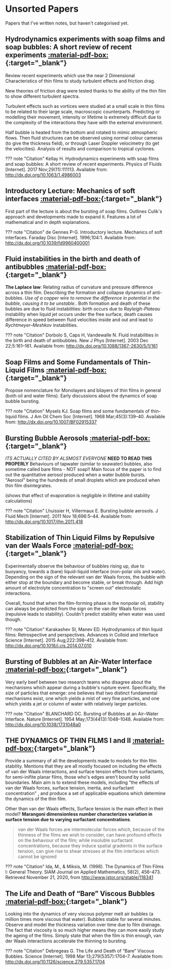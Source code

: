 # Unsorted Papers
Papers that I've written notes, but haven't categorised yet.

## Hydrodynamics experiments with soap films and soap bubbles: A short review of recent experiments [:material-pdf-box:](https://doi.org/10.1063/1.4986003){:target="_blank"}
Review recent experiments which use the near 2 Dimensional Characteristics of thin films to study turbulent effects and friction drag.

New theories of friction drag were tested thanks to the ability of the thin film to show different turbulent spectra.

Turbulent effects such as vortices were studied at a small scale in thin films to be related to their large scale, macroscopic counterparts. Predicting or modelling their movement, intensity or lifetime is extremely difficult due to the complexity of the interactions they have with the external environment.

Half bubble is heated from the bottom and rotated to mimic atmospheric flows. Then fluid structures can be observed using normal colour cameras (to give the thickness field), or through Laser
Doppler velocimetry (to get the velocities). Analysis of results and comparison to tropical cyclones.

??? note "Citation"
    Kellay H. Hydrodynamics experiments with soap films and soap bubbles: A short review of recent experiments. Physics of Fluids [Internet]. 2017 Nov;29(11):111113. Available from: http://dx.doi.org/10.1063/1.4986003

## Introductory Lecture: Mechanics of soft interfaces  [:material-pdf-box:](https://doi.org/10.1039/fd9960400001){:target="_blank"}

First part of the lecture is about the bursting of soap films. Outlines Culik's approach and developments made to expand it. Features a lot of mathematical and in depth explanations.

??? note "Citation"
    de Gennes P-G. Introductory lecture. Mechanics of soft interfaces. Faraday Disc [Internet]. 1996;104:1. Available from: http://dx.doi.org/10.1039/fd9960400001


## Fluid instabilities in the birth and death of antibubbles [:material-pdf-box:](https://doi.org/10.1088/1367-2630/5/1/161){:target="_blank"}

**The Laplace law**: Relating radius of curvature and pressure difference across a thin film. Describing the formation and collapse dynamics of anti-bubbles. *Use of a copper wire to remove the difference in potential in the bubble, causing it to be unstable.*.
Both formation and death of these bubbles are due to fluid instabilities: birth occurs due to *Rayleigh-Plateau* instability when liquid jet occurs under the free surface, death causes difference in speed between fluid velocities inside and out and lead to *Rychtmeyer–Meshkov* instabilities.

??? note "Citation"
    Dorbolo S, Caps H, Vandewalle N. Fluid instabilities in the birth and death of antibubbles. New J Phys [Internet]. 2003 Dec 22;5:161–161. Available from: http://dx.doi.org/10.1088/1367-2630/5/1/161


## Soap Films and Some Fundamentals of Thin-Liquid Films [:material-pdf-box:](https://doi.org/10.1007/BF02915337){:target="_blank"}

Propose nomenclature for Monolayers and bilayers of thin films in general (both oil and water films). Early discussions about the dynamics of soap bubble bursting.

??? note "Citation"
     Mysels KJ. Soap films and some fundamentals of thin-liquid films. J Am Oil Chem Soc [Internet]. 1968 Mar;45(3):139–40. Available from: http://dx.doi.org/10.1007/BF02915337


## Bursting Bubble Aerosols [:material-pdf-box:](https://doi.org/10.1017/jfm.2011.418){:target="_blank"}
*ITS ACTUALLY CITED BY ALSMOST EVERYONE*
**NEED TO READ THIS PROPERLY**
Behaviours of tapwater (similar to seawater) bubbles, also sometime called bare films - NOT soap!!
Main focus of the paper is to find out the quantitative aerosol produced when a water bubble bursts. "Aerosol" being the hundreds of small droplets which are produced when thin film disintegrates.

(shows that effect of evaporation is negligible in lifetime and stability calculations)

??? note "Citation"
    Lhuissier H, Villermaux E. Bursting bubble aerosols. J Fluid Mech [Internet]. 2011 Nov 18;696:5–44. Available from: http://dx.doi.org/10.1017/jfm.2011.418


## Stabilization of Thin Liquid Films by Repulsive van der Waals Force [:material-pdf-box:](https://doi.org/10.1016/j.cis.2014.07.010){:target="_blank"}
Experimentally observe the behaviour of bubbles rising up, due to buoyancy, towards a (bare) liquid-liquid interface (non-polar oils and water). Depending on the sign of the relevant van der Waals forces, the bubble with either stop at the boundary and become stable, or break through. Add high amount of electrolyte concentration to "screen out" electrostatic interactions.

Overall, found that when the film-forming phase is the nonpolar oil, stability can always be predicted from the sign on the van der Waals forces (repulsive leads to stability). Couldn't predict stability when water was used though.

??? note "Citation"
    Karakashev SI, Manev ED. Hydrodynamics of thin liquid films: Retrospective and perspectives. Advances in Colloid and Interface Science [Internet]. 2015 Aug;222:398–412. Available from: http://dx.doi.org/10.1016/j.cis.2014.07.010


## Bursting of Bubbles at an Air-Water Interface [:material-pdf-box:](https://doi.org/10.1038/1731048a0){:target="_blank"}
Very early beef between two research teams who disagree about the mechanisms which appear during a bubble's rupture event. Specifically, the size of particles that emerge: one believes that two distinct fundamental mechanisms exist, one which yields a mist of very fine particles, and one which yields a jet or column of water with relatively larger particles.

??? note "Citation"
    BLANCHARD DC. Bursting of Bubbles at an Air–Water Interface. Nature [Internet]. 1954 May;173(4413):1048–1048. Available from: http://dx.doi.org/10.1038/1731048a0


## THE DYNAMICS OF THIN FILMS I and II [:material-pdf-box:](http://www.jstor.org/stable/118341){:target="_blank"}
Provide a summary of all the developments made to models for thin film stability. Mentions that they are all mostly focused on including the effects of van der Waals interactions, and surface tension effects from surfactants, for semi-inifite planar films, those who's edges aren't bound by solid boundaries. Main aim is to extend these models, including "the effects of van der Waals forces, surface tension, inertia, and surfactant concentration" , and produce a set of applicable equations which determine the dynamics of the thin film.

Other than van der Waals effects, Surface tension is the main effect in their model?
**Marangoni dimensionless number characterizes variation in surface tension due to varying surfactant concentrations**.

>  van der Waals forces are intermolecular forces which, because of the thinness of the films we wish to consider, can have profound effects on the behaviour of the film; while insoluble surfactant concentrations, because they induce spatial gradients in the surface tension, can give rise to shear stresses at the film interfaces which cannot be ignored

??? note "Citation"
    Ida, M., & Miksis, M. (1998). The Dynamics of Thin Films I: General Theory. SIAM Journal on Applied Mathematics, 58(2), 456-473. Retrieved November 21, 2020, from http://www.jstor.org/stable/118341


## The Life and Death of “Bare” Viscous Bubbles [:material-pdf-box:](https://doi.org/10.1126/science.279.5357.1704){:target="_blank"}
Looking into the dynamics of very viscous polymer melt air bubbles (a million times more viscous that water). Bubbles stable for several minutes. Observe and model the thickness variation over time due to film drainage. The fact that viscosity is so much higher means they can more easily study the ageing of the films. Simply state that when the film is thin enough, van der Waals interactions accelerate the thinning to bursting.

??? note "Citation"
    Debregeas G. The Life and Death of “Bare” Viscous Bubbles. Science [Internet]. 1998 Mar 13;279(5357):1704–7. Available from: http://dx.doi.org/10.1126/science.279.5357.1704
